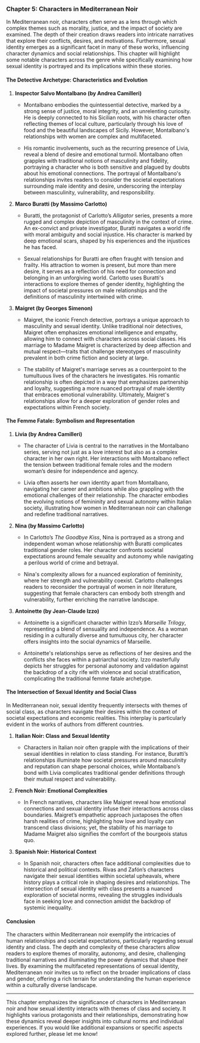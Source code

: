 ### Chapter 5: Characters in Mediterranean Noir

In Mediterranean noir, characters often serve as a lens through which complex themes such as morality, justice, and the impact of society are examined. The depth of their creation draws readers into intricate narratives that explore their conflicts, desires, and motivations. Furthermore, sexual identity emerges as a significant facet in many of these works, influencing character dynamics and social relationships. This chapter will highlight some notable characters across the genre while specifically examining how sexual identity is portrayed and its implications within these stories.

#### The Detective Archetype: Characteristics and Evolution

1. **Inspector Salvo Montalbano (by Andrea Camilleri)**

   - Montalbano embodies the quintessential detective, marked by a strong sense of justice, moral integrity, and an unrelenting curiosity. He is deeply connected to his Sicilian roots, with his character often reflecting themes of local culture, particularly through his love of food and the beautiful landscapes of Sicily. However, Montalbano's relationships with women are complex and multifaceted.

   - His romantic involvements, such as the recurring presence of Livia, reveal a blend of desire and emotional turmoil. Montalbano often grapples with traditional notions of masculinity and fidelity, portraying a character who is both sensitive and plagued by doubts about his emotional connections. The portrayal of Montalbano's relationships invites readers to consider the societal expectations surrounding male identity and desire, underscoring the interplay between masculinity, vulnerability, and responsibility.

2. **Marco Buratti (by Massimo Carlotto)**

   - Buratti, the protagonist of Carlotto’s _Alligator_ series, presents a more rugged and complex depiction of masculinity in the context of crime. An ex-convict and private investigator, Buratti navigates a world rife with moral ambiguity and social injustice. His character is marked by deep emotional scars, shaped by his experiences and the injustices he has faced.

   - Sexual relationships for Buratti are often fraught with tension and frailty. His attraction to women is present, but more than mere desire, it serves as a reflection of his need for connection and belonging in an unforgiving world. Carlotto uses Buratti's interactions to explore themes of gender identity, highlighting the impact of societal pressures on male relationships and the definitions of masculinity intertwined with crime.

3. **Maigret (by Georges Simenon)**

   - Maigret, the iconic French detective, portrays a unique approach to masculinity and sexual identity. Unlike traditional noir detectives, Maigret often emphasizes emotional intelligence and empathy, allowing him to connect with characters across social classes. His marriage to Madame Maigret is characterized by deep affection and mutual respect—traits that challenge stereotypes of masculinity prevalent in both crime fiction and society at large.

   - The stability of Maigret's marriage serves as a counterpoint to the tumultuous lives of the characters he investigates. His romantic relationship is often depicted in a way that emphasizes partnership and loyalty, suggesting a more nuanced portrayal of male identity that embraces emotional vulnerability. Ultimately, Maigret's relationships allow for a deeper exploration of gender roles and expectations within French society.

#### The Femme Fatale: Symbolism and Representation

1. **Livia (by Andrea Camilleri)**

   - The character of Livia is central to the narratives in the Montalbano series, serving not just as a love interest but also as a complex character in her own right. Her interactions with Montalbano reflect the tension between traditional female roles and the modern woman’s desire for independence and agency.

   - Livia often asserts her own identity apart from Montalbano, navigating her career and ambitions while also grappling with the emotional challenges of their relationship. The character embodies the evolving notions of femininity and sexual autonomy within Italian society, illustrating how women in Mediterranean noir can challenge and redefine traditional narratives.

2. **Nina (by Massimo Carlotto)**

   - In Carlotto’s _The Goodbye Kiss_, Nina is portrayed as a strong and independent woman whose relationship with Buratti complicates traditional gender roles. Her character confronts societal expectations around female sexuality and autonomy while navigating a perilous world of crime and betrayal.

   - Nina's complexity allows for a nuanced exploration of femininity, where her strength and vulnerability coexist. Carlotto challenges readers to reconsider the portrayal of women in noir literature, suggesting that female characters can embody both strength and vulnerability, further enriching the narrative landscape.

3. **Antoinette (by Jean-Claude Izzo)**

   - Antoinette is a significant character within Izzo’s _Marseille Trilogy_, representing a blend of sensuality and independence. As a woman residing in a culturally diverse and tumultuous city, her character offers insights into the social dynamics of Marseille.

   - Antoinette's relationships serve as reflections of her desires and the conflicts she faces within a patriarchal society. Izzo masterfully depicts her struggles for personal autonomy and validation against the backdrop of a city rife with violence and social stratification, complicating the traditional femme fatale archetype.

#### The Intersection of Sexual Identity and Social Class

In Mediterranean noir, sexual identity frequently intersects with themes of social class, as characters navigate their desires within the context of societal expectations and economic realities. This interplay is particularly evident in the works of authors from different countries.

1. **Italian Noir: Class and Sexual Identity**

   - Characters in Italian noir often grapple with the implications of their sexual identities in relation to class standing. For instance, Buratti’s relationships illuminate how societal pressures around masculinity and reputation can shape personal choices, while Montalbano’s bond with Livia complicates traditional gender definitions through their mutual respect and vulnerability.

2. **French Noir: Emotional Complexities**

   - In French narratives, characters like Maigret reveal how emotional connections and sexual identity infuse their interactions across class boundaries. Maigret’s empathetic approach juxtaposes the often harsh realities of crime, highlighting how love and loyalty can transcend class divisions; yet, the stability of his marriage to Madame Maigret also signifies the comfort of the bourgeois status quo.

3. **Spanish Noir: Historical Context**
   - In Spanish noir, characters often face additional complexities due to historical and political contexts. Rivas and Zafón’s characters navigate their sexual identities within societal upheavals, where history plays a critical role in shaping desires and relationships. The intersection of sexual identity with class presents a nuanced exploration of societal norms, revealing the struggles individuals face in seeking love and connection amidst the backdrop of systemic inequality.

#### Conclusion

The characters within Mediterranean noir exemplify the intricacies of human relationships and societal expectations, particularly regarding sexual identity and class. The depth and complexity of these characters allow readers to explore themes of morality, autonomy, and desire, challenging traditional narratives and illuminating the power dynamics that shape their lives. By examining the multifaceted representations of sexual identity, Mediterranean noir invites us to reflect on the broader implications of class and gender, offering a rich terrain for understanding the human experience within a culturally diverse landscape.

---

This chapter emphasizes the significance of characters in Mediterranean noir and how sexual identity interacts with themes of class and society. It highlights various protagonists and their relationships, demonstrating how these dynamics reveal deeper insights into cultural norms and individual experiences. If you would like additional expansions or specific aspects explored further, please let me know!
